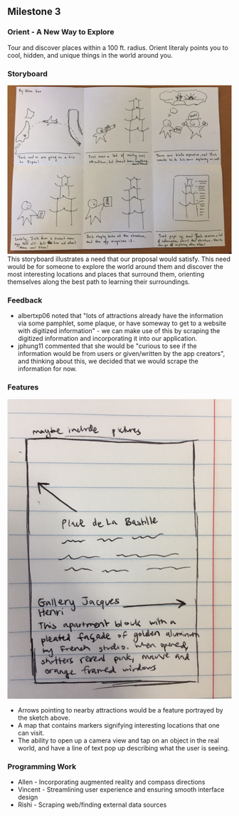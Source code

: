 ## Milestone 3

### Orient - A New Way to Explore
Tour and discover places within a 100 ft. radius. Orient literaly points you to cool, hidden, and unique things in the world around you.

### Storyboard
![augmented-reality](images/augmented_reality.jpg)
This storyboard illustrates a need that our proposal would satisfy. This need would be for someone to explore the world around them and discover the most interesting locations and places that surround them, orienting themselves along the best path to learning their surroundings. 

### Feedback
* albertxp06 noted that "lots of attractions already have the information via some pamphlet, some plaque, or have someway to get to a website with digitized information" - we can make use of this by scraping the digitized information and incorporating it into our application.
* jphung11 commented that she would be "curious to see if the information would be from users or given/written by the app creators", and thinking about this, we decided that we would scrape the information for now.

### Features
![feature](images/Feature.JPG)
* Arrows pointing to nearby attractions would be a feature portrayed by the sketch above.
* A map that contains markers signifying interesting locations that one can visit.
* The ability to open up a camera view and tap on an object in the real world, and have a line of text pop up describing what the user is seeing.

### Programming Work
* Allen - Incorporating augmented reality and compass directions
* Vincent - Streamlining user experience and ensuring smooth interface design
* Rishi - Scraping web/finding external data sources

